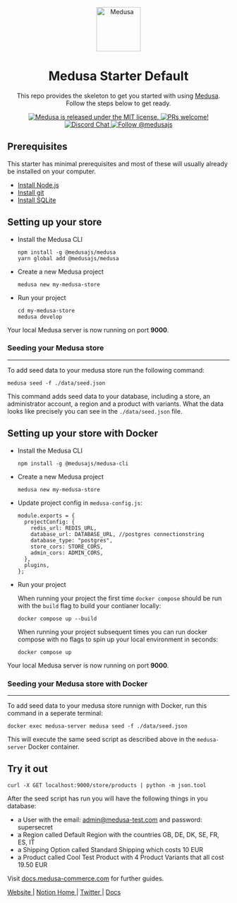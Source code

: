 <p align="center">
  <a href="https://www.medusa-commerce.com">
    <img alt="Medusa" src="https://user-images.githubusercontent.com/7554214/129161578-19b83dc8-fac5-4520-bd48-53cba676edd2.png" width="100" />
  </a>
</p>
<h1 align="center">
  Medusa Starter Default
</h1>
<p align="center">
This repo provides the skeleton to get you started with using <a href="https://github.com/medusajs/medusa">Medusa</a>. Follow the steps below to get ready.
</p>
<p align="center">
  <a href="https://github.com/medusajs/medusa/blob/master/LICENSE">
    <img src="https://img.shields.io/badge/license-MIT-blue.svg" alt="Medusa is released under the MIT license." />
  </a>
  <a href="https://github.com/medusajs/medusa/blob/master/CONTRIBUTING.md">
    <img src="https://img.shields.io/badge/PRs-welcome-brightgreen.svg?style=flat" alt="PRs welcome!" />
  </a>
  <a href="https://discord.gg/xpCwq3Kfn8">
    <img src="https://img.shields.io/badge/chat-on%20discord-7289DA.svg" alt="Discord Chat" />
  </a>
  <a href="https://twitter.com/intent/follow?screen_name=medusajs">
    <img src="https://img.shields.io/twitter/follow/medusajs.svg?label=Follow%20@medusajs" alt="Follow @medusajs" />
  </a>
</p>

## Prerequisites

This starter has minimal prerequisites and most of these will usually already be installed on your computer.

- [Install Node.js](https://nodejs.org/en/download/)
- [Install git](https://git-scm.com/book/en/v2/Getting-Started-Installing-Git)
- [Install SQLite](https://www.sqlite.org/download.html)

## Setting up your store

- Install the Medusa CLI
  ```
  npm install -g @medusajs/medusa
  yarn global add @medusajs/medusa
  ```
- Create a new Medusa project
  ```
  medusa new my-medusa-store
  ```
- Run your project
  ```
  cd my-medusa-store
  medusa develop
  ```

Your local Medusa server is now running on port **9000**.

### Seeding your Medusa store

---

To add seed data to your medusa store run the following command:

```
medusa seed -f ./data/seed.json
```

This command adds seed data to your database, including a store, an administrator account, a region and a product with variants. What the data looks like precisely you can see in the `./data/seed.json` file.

## Setting up your store with Docker

- Install the Medusa CLI
  ```
  npm install -g @medusajs/medusa-cli
  ```
- Create a new Medusa project
  ```
  medusa new my-medusa-store
  ```
- Update project config in `medusa-config.js`:

  ```
  module.exports = {
    projectConfig: {
      redis_url: REDIS_URL,
      database_url: DATABASE_URL, //postgres connectionstring
      database_type: "postgres",
      store_cors: STORE_CORS,
      admin_cors: ADMIN_CORS,
    },
    plugins,
  };
  ```

- Run your project

  When running your project the first time `docker compose` should be run with the `build` flag to build your contianer locally:

  ```
  docker compose up --build
  ```

  When running your project subsequent times you can run docker compose with no flags to spin up your local environment in seconds:

  ```
  docker compose up
  ```

Your local Medusa server is now running on port **9000**.

### Seeding your Medusa store with Docker

---

To add seed data to your medusa store runnign with Docker, run this command in a seperate terminal:

```
docker exec medusa-server medusa seed -f ./data/seed.json
```

This will execute the same seed script as described above in the `medusa-server` Docker container.

## Try it out

```
curl -X GET localhost:9000/store/products | python -m json.tool
```

After the seed script has run you will have the following things in you database:

- a User with the email: admin@medusa-test.com and password: supersecret
- a Region called Default Region with the countries GB, DE, DK, SE, FR, ES, IT
- a Shipping Option called Standard Shipping which costs 10 EUR
- a Product called Cool Test Product with 4 Product Variants that all cost 19.50 EUR

Visit [docs.medusa-commerce.com](https://docs.medusa-commerce.com) for further guides.

<p>
  <a href="https://www.medusa-commerce.com">
    Website
  </a> 
  |
  <a href="https://medusajs.notion.site/medusajs/Medusa-Home-3485f8605d834a07949b17d1a9f7eafd">
    Notion Home
  </a>
  |
  <a href="https://twitter.com/intent/follow?screen_name=medusajs">
    Twitter
  </a>
  |
  <a href="https://docs.medusa-commerce.com">
    Docs
  </a>
</p>

